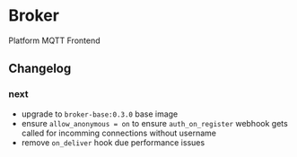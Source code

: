 # Broker
Platform MQTT Frontend

## Changelog
### next
- upgrade to `broker-base:0.3.0` base image
- ensure `allow_anonymous = on` to ensure `auth_on_register` webhook gets
  called for incomming connections without username
- remove `on_deliver` hook due performance issues
